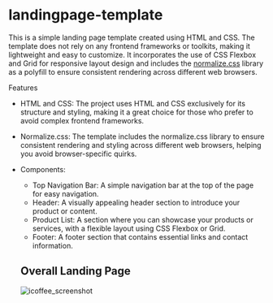 # landingpage-template
This is a simple landing page template created using HTML and CSS. The template does not rely on any frontend frameworks or toolkits, making it lightweight and easy to customize. It incorporates the use of CSS Flexbox and Grid for responsive layout design and includes the [normalize.css](https://necolas.github.io/normalize.css/) library as a polyfill to ensure consistent rendering across different web browsers.

Features
- HTML and CSS: The project uses HTML and CSS exclusively for its structure and styling, making it a great choice for those who prefer to avoid complex frontend frameworks.
- Normalize.css: The template includes the normalize.css library to ensure consistent rendering and styling across different web browsers, helping you avoid browser-specific quirks.
- Components:
  - Top Navigation Bar: A simple navigation bar at the top of the page for easy navigation.
  - Header: A visually appealing header section to introduce your product or content.
  - Product List: A section where you can showcase your products or services, with a flexible layout using CSS Flexbox or Grid.
  - Footer: A footer section that contains essential links and contact information.
 
  ## Overall Landing Page
 
  ![icoffee_screenshot](https://github.com/boonak/landingpage-template/assets/33080981/b1c2fe3d-27cd-4856-b94a-8cc5a86039c2)
